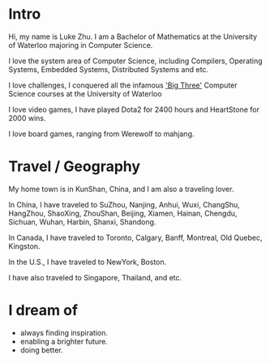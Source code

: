 
# Intro

Hi, my name is Luke Zhu. I am a Bachelor of Mathematics at the University of Waterloo majoring in Computer Science. 

I love the system area of Computer Science, including Compilers, Operating Systems, Embedded Systems, Distributed Systems and etc. 

I love challenges, I conquered all the infamous ['Big Three'](https://www.quora.com/What-are-the-most-challenging-courses-at-the-University-of-Waterloo-for-a-computer-science-major) Computer Science courses at the University of Waterloo  

I love video games, I have played Dota2 for 2400 hours and HeartStone for 2000 wins. 

I love board games, ranging from Werewolf to mahjang. 


# Travel / Geography

My home town is in KunShan, China, and I am also a traveling lover. 

In China, I have traveled to SuZhou, Nanjing, Anhui, Wuxi, ChangShu, HangZhou, ShaoXing, ZhouShan, Beijing, Xiamen, Hainan, Chengdu, Sichuan, Wuhan, Harbin, Shanxi, Shandong.

In Canada, I have traveled to Toronto, Calgary, Banff, Montreal, Old Quebec, Kingston.

In the U.S., I have traveled to NewYork, Boston.

I have also traveled to Singapore, Thailand, and etc.

# I dream of

- always finding inspiration.
- enabling a brighter future.
- doing better.

